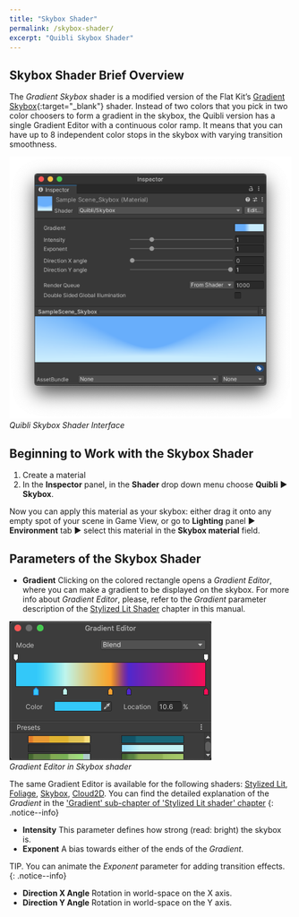 ```yaml
---
title: "Skybox Shader"
permalink: /skybox-shader/
excerpt: "Quibli Skybox Shader"
---
```


## Skybox Shader Brief Overview
The _Gradient Skybox_ shader is a modified version of the Flat Kit’s [Gradient Skybox](https://flatkit.dustyroom.com/#34-gradient-skybox-shader){:target="_blank"} shader.
Instead of two colors that you pick in two color choosers to form a gradient in the skybox, the Quibli version has a single Gradient Editor with a continuous color ramp. It means that you can have up to 8 independent color stops in the skybox with varying transition smoothness.

![Quibli Skybox Shader Interface](../assets/images/manual_images/quibli_skybox_shader_interface.png)  
*Quibli Skybox Shader Interface*

## Beginning to Work with the Skybox Shader
1. Create a material
1. In the **Inspector** panel, in the **Shader** drop down menu choose **Quibli** ▶︎ **Skybox**.

Now you can apply this material as your skybox: either drag it onto any empty spot of your scene in Game View, or go to **Lighting** panel ▶︎ **Environment** tab ▶︎ select this material in the **Skybox material** field.


## Parameters of the Skybox Shader
- **Gradient** Clicking on the colored rectangle opens a _Gradient Editor_, where you can make a gradient to be displayed on the skybox. For more info about _Gradient Editor_, please, refer to the _Gradient_ parameter description of the [Stylized Lit Shader](../stylized-lit-shader) chapter in this manual.

![Gradient Editor in Skybox shader](../assets/images/manual_images/quibli_skybox_gradient_editor.png)  
*Gradient Editor in Skybox shader*

The same Gradient Editor is available for the following shaders: [Stylized Lit](../stylized-lit-shader), [Foliage](../foliage-shader), [Skybox](../skybox-shader), [Cloud2D](../cloud2d-shader). You can find the detailed explanation of the _Gradient_ in the ['Gradient' sub-chapter of 'Stylized Lit shader' chapter](../stylized-lit-shader/#gradient)
{: .notice--info}

- **Intensity** This parameter defines how strong (read: bright) the skybox is.
- **Exponent** A bias towards either of the ends of the _Gradient_.

TIP. You can animate the _Exponent_ parameter for adding transition effects.
{: .notice--info}

- **Direction X Angle** Rotation in world-space on the X axis.
- **Direction Y Angle** Rotation in world-space on the Y axis.
